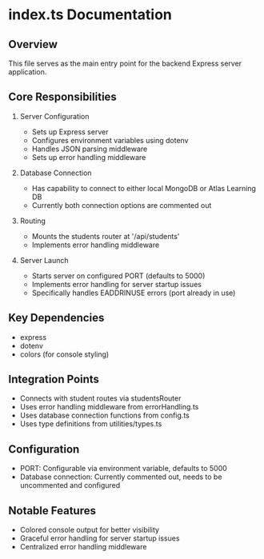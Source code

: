 # index.ts Documentation

## Overview
This file serves as the main entry point for the backend Express server application.

## Core Responsibilities
1. Server Configuration
   - Sets up Express server
   - Configures environment variables using dotenv
   - Handles JSON parsing middleware
   - Sets up error handling middleware

2. Database Connection
   - Has capability to connect to either local MongoDB or Atlas Learning DB
   - Currently both connection options are commented out

3. Routing
   - Mounts the students router at '/api/students'
   - Implements error handling middleware

4. Server Launch
   - Starts server on configured PORT (defaults to 5000)
   - Implements error handling for server startup issues
   - Specifically handles EADDRINUSE errors (port already in use)

## Key Dependencies
- express
- dotenv
- colors (for console styling)

## Integration Points
- Connects with student routes via studentsRouter
- Uses error handling middleware from errorHandling.ts
- Uses database connection functions from config.ts
- Uses type definitions from utilities/types.ts

## Configuration
- PORT: Configurable via environment variable, defaults to 5000
- Database connection: Currently commented out, needs to be uncommented and configured

## Notable Features
- Colored console output for better visibility
- Graceful error handling for server startup issues
- Centralized error handling middleware 